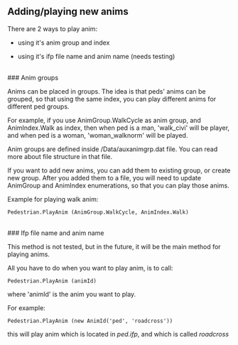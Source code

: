 
## Adding/playing new anims


There are 2 ways to play anim:

- using it's anim group and index

- using it's ifp file name and anim name (needs testing)

<br>
### Anim groups

Anims can be placed in groups. The idea is that peds' anims can be grouped, so that using the same index, you can play different anims for different ped groups.

For example, if you use AnimGroup.WalkCycle as anim group, and AnimIndex.Walk as index, then when ped is a man, 'walk_civi' will be player, and when ped is a woman, 'woman_walknorm' will be played.

Anim groups are defined inside /Data/auxanimgrp.dat file. You can read more about file structure in that file. 

If you want to add new anims, you can add them to existing group, or create new group. After you added them to a file, you will need to update AnimGroup and AnimIndex enumerations, so that you can play those anims.

Example for playing walk anim:

	Pedestrian.PlayAnim (AnimGroup.WalkCycle, AnimIndex.Walk)

<br>
### Ifp file name and anim name

This method is not tested, but in the future, it will be the main method for playing anims.

All you have to do when you want to play anim, is to call:

	Pedestrian.PlayAnim (animId)

where 'animId' is the anim you want to play.

For example: 

	Pedestrian.PlayAnim (new AnimId('ped', 'roadcross'))

this will play anim which is located in *ped.ifp*, and which is called *roadcross*

